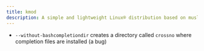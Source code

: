 ```yaml
---
title: kmod
description: A simple and lightweight Linux® distribution based on musl libc and toybox
---
```


- `--without-bashcompletiondir` creates a directory called `crossno` where completion files are installed (a bug)
